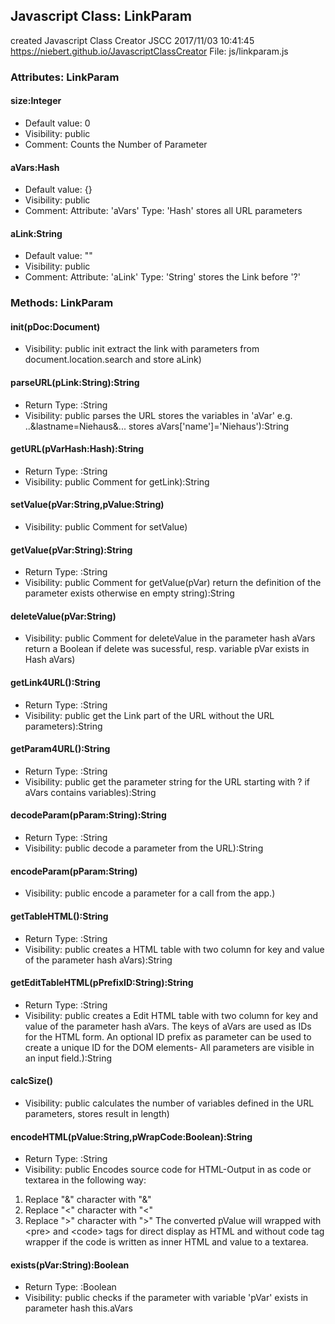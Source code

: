 ## Javascript Class: LinkParam
created Javascript Class Creator JSCC 2017/11/03 10:41:45
https://niebert.github.io/JavascriptClassCreator
File: js/linkparam.js

### Attributes: LinkParam

#### size:Integer
* Default value: 0
* Visibility: public
* Comment: Counts the Number of Parameter

#### aVars:Hash
* Default value: {}
* Visibility: public
* Comment: Attribute: 'aVars' Type: 'Hash' stores all URL parameters 

#### aLink:String
* Default value: ""
* Visibility: public
* Comment: Attribute: 'aLink' Type: 'String' stores the Link before '?' 

### Methods: LinkParam

#### init(pDoc:Document)
* Visibility: public
init extract the link with parameters from document.location.search and store aLink) 

#### parseURL(pLink:String):String
* Return Type: :String
* Visibility: public
parses the URL stores the variables in 'aVar' e.g. ..&lastname=Niehaus&... stores aVars['name']='Niehaus'):String 

#### getURL(pVarHash:Hash):String
* Return Type: :String
* Visibility: public
Comment for getLink):String 

#### setValue(pVar:String,pValue:String)
* Visibility: public
Comment for setValue) 

#### getValue(pVar:String):String
* Return Type: :String
* Visibility: public
Comment for getValue(pVar) return the definition of the parameter exists otherwise en empty string):String 

#### deleteValue(pVar:String)
* Visibility: public
Comment for deleteValue in the parameter hash aVars
return a Boolean if delete was sucessful, resp. variable pVar exists in Hash aVars) 

#### getLink4URL():String
* Return Type: :String
* Visibility: public
get the Link part of the URL without the URL parameters):String 

#### getParam4URL():String
* Return Type: :String
* Visibility: public
get the parameter string for the URL starting with ? if aVars contains variables):String 

#### decodeParam(pParam:String):String
* Return Type: :String
* Visibility: public
decode a parameter from the URL):String 

#### encodeParam(pParam:String)
* Visibility: public
encode a parameter for a call from the app.) 

#### getTableHTML():String
* Return Type: :String
* Visibility: public
creates a HTML table with two column for key and value of the parameter hash aVars):String 

#### getEditTableHTML(pPrefixID:String):String
* Return Type: :String
* Visibility: public
creates a Edit HTML table with two column for key and value of the parameter hash aVars.
The keys of aVars are used as IDs for the HTML form. An optional ID prefix as parameter can be used to create a unique ID for the DOM elements- All parameters are visible in an input field.):String 

#### calcSize()
* Visibility: public
calculates the number of variables defined in the URL parameters, stores result in length) 

#### encodeHTML(pValue:String,pWrapCode:Boolean):String
* Return Type: :String
* Visibility: public
Encodes source code for HTML-Output in as code or textarea in the following way:
 1) Replace "&" character with "&amp;"
 2) Replace "<" character with "&lt;"
 3) Replace ">" character with "&gt;"
The converted pValue will wrapped with &lt;pre&gt; and &lt;code&gt; tags for direct display as HTML and without code tag wrapper if the code is written as inner HTML and value to a textarea. 

#### exists(pVar:String):Boolean
* Return Type: :Boolean
* Visibility: public
checks if the parameter with variable 'pVar' exists in parameter hash this.aVars
